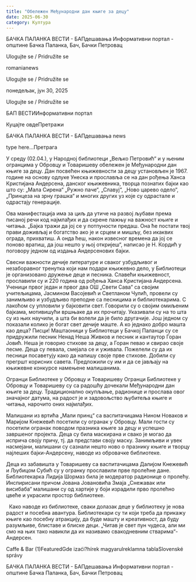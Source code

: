```yaml
---
title: "Обележен Међународни дан књиге за децу"
date: 2025-06-30
category: Култура
---
```


БАЧКА ПАЛАНКА ВЕСТИ - БАПдешавања Информативни портал - општине Бачка Паланка, Бач, Бачки Петровац

Ulogujte se / Pridružite se

romanianews

Ulogujte se / Pridružite se

понедељак, јун 30, 2025

Ulogujte se / Pridružite se

БАП ВЕСТИИнформативни портал

Куцајте овдеПретражи

БАЧКА ПАЛАНКА ВЕСТИ - БАПдешавања news

type here...Претрага

У среду (02.04.), у Народној библиотеци „Вељко Петровић“ и у њеним огранцима у Обровцу и Товаришеву обележен је Међународни дан књиге за децу. Дан посвећен књижевности за децу установљен је 1967. године на основу одлуке Унеска и прославља се на дан рођења Ханса Кристијана Андерсена, данског књижевника, творца познатих бајки као што су: „Мала Сирена“ „Ружно паче“, „Славуј“, „Ново царево одело“, „Принцеза на зрну грашка“ и многих других уз које су одрастале и одрастају генерације.

Ова манифестација има за циљ да утиче на развој љубави према писаној речи код најмлађих и да скрене пажњу на важност књиге и читања.
„Бајка тражи да јој се у потпуности предаш. Она ће постати твој прави доживљај и богатство ако је и срцем и мишљу, без икаквих ограда, прихватиш. А онда ћеш, након извесног времена да јој се поново вратиш, да још нешто у њој откријеш“, написао је Н. Кордић у поговору једном од издања Андерсенових бајки.


Свесни важности дечије литературе и сваког узбудљивог и незаборавног тренутка који нам подари књижевно дело, у Библиотеци је организовано дружење деце и песника. Славећи књижевност, прославили су и 220 година од рођења Ханса Кристијана Андерсена. Ученици првог један и првог два ОШ „Свети Сава“ са својим учитељицама, Јасмином Васојевић и Светланом Чулић, провели су занимљиво и узбудљиво преподне са песницима и библиотекарима.
С лакоћом су упловили у бајковити свет. Говорили су о својим омиљеним бајкама, мотивишући вршњаке да их прочитају. Указивали су на то шта су из њих научили, а шта би волели да је било другачије. Још једном су показали колико је богат свет дечије маште.
А ко једнако добро машта као деца? Писци!
Маштаоници у Библиотеци у Бачкој Паланци су се придружили песник Ненад Неша Живков и песник и кантаутор Горан Јовић. Неша је говорио стихове за децу, а Горан певао и свирао своје песме. Деца су певала, смејала се и уживала. Пожелели су да их песници посаветују како да напишу своје прве стихове. Добили су прегршт корисних савета. Предложили су им и да се јављају на књижевне конкурсе намењене малишанима.


Огранци Библиотеке у Обровцу и Товаришеву
Огранци Библиотеке у Обровцу и Товаришеву су са радошћу дочекали Међународни дан књиге за децу. Традиционално окупљање, радионице и прослава овог значајног датума, на радост је и задовољство љубитеља књиге и читања, нарочито оних најмлађих.

Малишани из вртића „Мали принц“ са васпитачицама Нином Новаков и Маријом Кнежевић посетили су огранак у Обровцу. Мали гости су посетили огранак поводом празника књиге за децу и успешно завршеног пројекта. Деца су била маскирана и свако је могао да исприча своју причу, тј. да представи своју маску. Занимљиви и увек насмејани, малишани су сазнали нешто ново о празнику књиге и творцу најлеших бајки-Андерсену, наводе из обровачке библиотеке.

Деца из забавишта у Товаришеву са васпитачицама Далијом Кнежевић и Љубицом Субић су у огранку прославили прве пролећне дане. Библиотекарка Лидија Шормаз била је модератор радионице о пролећу. Инспирисани причом Јована Јовановића Змаја „Снежавак или висибаба“ малишани су од хартије у боји израдили прво пролећно цвеће и украсили простор библиотеке.


 
Како наводе из библиотеке, сваки долазак деце у библиотеку је нова радост и посебна авантура. Библиотекари су ти који треба да прикажу књиге као посебну атракцију, да буде машту и креативност, да буду разумљиве, блиставе и блиске деци.
„Читав је свет пун чудеса, али ми смо на њих тако навикли да их називамо свакодневним стварима“- Андерсен.

Caffe & Bar (1)FeaturedGde izaći?hírek magyarulreklamna tablaSlovenské správy

БАЧКА ПАЛАНКА ВЕСТИ - БАПдешавања Информативни портал - општине Бачка Паланка, Бач, Бачки Петровац
